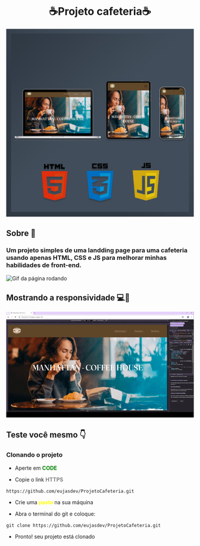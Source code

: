<h1 align=center>
    ☕Projeto cafeteria☕
</h1>

<div>
    <img src="./assets/README imgs/Post 1 correto 1.jpg" alt="Ideia do projeto">
    
</div>

## Sobre 📜

### Um projeto simples de uma landding page  para uma cafeteria usando apenas **HTML, CSS e JS** para melhorar minhas habilidades de **front-end**.

<div>
    <img src="./assets/README imgs/2024-05-14 11-18-51.gif" alt="Gif da página rodando">
</div>

## Mostrando a responsividade 💻📱

<div>
    <img src="./assets/README imgs/2024-05-15 16-58-40.gif" alt="Gif da página rodando">
</div>

## Teste você mesmo 👇

### Clonando o projeto

- Aperte em <span style="color:green">**CODE**</span>

- Copie o link <span style="color:gray">**HTTPS**</span>

```
https://github.com/eujasdev/ProjetoCafeteria.git
```

- Crie uma <span style="color:yellow">**pasta**</span> na sua máquina

- Abra o terminal do git e coloque:

```
git clone https://github.com/eujasdev/ProjetoCafeteria.git
```

- Pronto! seu projeto está clonado
